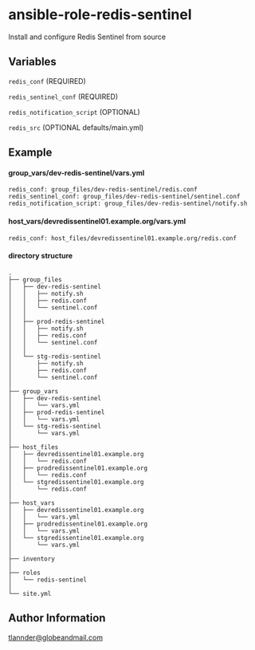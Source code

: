 ansible-role-redis-sentinel
===========================

Install and configure Redis Sentinel from source


Variables
------

`redis_conf` (REQUIRED)

`redis_sentinel_conf` (REQUIRED)

`redis_notification_script` (OPTIONAL)

`redis_src` (OPTIONAL defaults/main.yml)




Example
------

#### group_vars/dev-redis-sentinel/vars.yml
```
redis_conf: group_files/dev-redis-sentinel/redis.conf
redis_sentinel_conf: group_files/dev-redis-sentinel/sentinel.conf
redis_notification_script: group_files/dev-redis-sentinel/notify.sh
```

#### host_vars/devredissentinel01.example.org/vars.yml
```
redis_conf: host_files/devredissentinel01.example.org/redis.conf
```

#### directory structure
```
.
├── group_files
│   ├── dev-redis-sentinel
│   │   ├── notify.sh
│   │   ├── redis.conf
│   │   └── sentinel.conf
│   │
│   ├── prod-redis-sentinel
│   │   ├── notify.sh
│   │   ├── redis.conf
│   │   └── sentinel.conf
│   │
│   └── stg-redis-sentinel
│       ├── notify.sh
│       ├── redis.conf
│       └── sentinel.conf
│
├── group_vars
│   ├── dev-redis-sentinel
│   │   └── vars.yml
│   ├── prod-redis-sentinel
│   │   └── vars.yml
│   └── stg-redis-sentinel
│       └── vars.yml
│
├── host_files
│   ├── devredissentinel01.example.org
│   │   └── redis.conf
│   ├── prodredissentinel01.example.org
│   │   └── redis.conf
│   └── stgredissentinel01.example.org
│       └── redis.conf
│
├── host_vars
│   ├── devredissentinel01.example.org
│   │   └── vars.yml
│   ├── prodredissentinel01.example.org
│   │   └── vars.yml
│   └── stgredissentinel01.example.org
│       └── vars.yml
│
├── inventory
│
├── roles
│   └── redis-sentinel
│
└── site.yml
```

Author Information
------

tlannder@globeandmail.com
